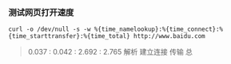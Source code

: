 ### 测试网页打开速度

```
curl -o /dev/null -s -w %{time_namelookup}:%{time_connect}:%{time_starttransfer}:%{time_total} http://www.baidu.com
```

> 0.037 : 0.042 : 2.692 : 2.765
解析     建立连接  传输   总
